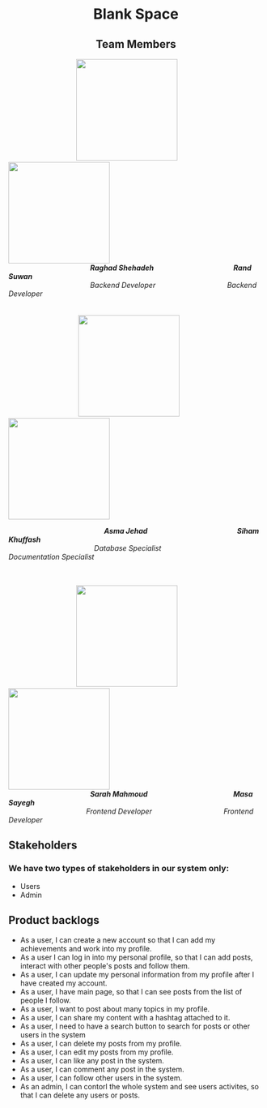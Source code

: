 <h1 align="center">Blank Space </h1> 
<h2 align="center"> Team Members </h2> 

&nbsp; &nbsp; &nbsp; &nbsp; &nbsp; &nbsp;&nbsp; &nbsp; &nbsp; &nbsp; &nbsp; &nbsp; &nbsp; &nbsp; &nbsp; &nbsp; &nbsp; &nbsp;<img src="https://user-images.githubusercontent.com/100478249/156830517-2591429e-a43b-4671-b6f3-9c02765db884.png" width="200" height="200">  &nbsp; &nbsp; &nbsp; &nbsp; &nbsp; &nbsp; &nbsp; &nbsp; &nbsp; <img src="https://user-images.githubusercontent.com/100478249/156831225-28b02cc5-423b-4701-9cb2-23ea54952f44.png" width="200" height="200"> 
<br>
&nbsp; &nbsp; &nbsp; &nbsp; &nbsp; &nbsp;&nbsp; &nbsp; &nbsp; &nbsp; &nbsp; &nbsp; &nbsp; &nbsp; &nbsp; &nbsp; &nbsp; &nbsp; &nbsp; &nbsp; &nbsp; ***Raghad Shehadeh*** &nbsp; &nbsp; &nbsp; &nbsp; &nbsp; &nbsp; &nbsp; &nbsp; &nbsp;&nbsp; &nbsp; &nbsp;&nbsp; &nbsp; &nbsp; &nbsp; &nbsp; &nbsp;&nbsp; &nbsp; &nbsp; ***Rand Suwan*** 
<br>
&nbsp; &nbsp; &nbsp; &nbsp; &nbsp; &nbsp;&nbsp; &nbsp; &nbsp; &nbsp; &nbsp; &nbsp; &nbsp; &nbsp; &nbsp; &nbsp; &nbsp; &nbsp; &nbsp; &nbsp; &nbsp; *Backend Developer*  &nbsp; &nbsp; &nbsp; &nbsp; &nbsp; &nbsp; &nbsp;&nbsp; &nbsp; &nbsp;&nbsp; &nbsp; &nbsp; &nbsp; &nbsp; &nbsp;&nbsp; &nbsp; &nbsp; *Backend Developer* 
<br><br><br>
&nbsp; &nbsp; &nbsp; &nbsp; &nbsp; &nbsp;&nbsp; &nbsp; &nbsp; &nbsp; &nbsp; &nbsp; &nbsp; &nbsp; &nbsp; &nbsp; &nbsp; &nbsp; <img src="https://user-images.githubusercontent.com/100478249/156831928-13422f99-1927-4e6f-9973-aa5c48224d51.png" width="200" height="200">
&nbsp; &nbsp; &nbsp; &nbsp; &nbsp; &nbsp;&nbsp; &nbsp; &nbsp; &nbsp; &nbsp;<img src="https://user-images.githubusercontent.com/100478249/167266834-2fd18bb6-7a5d-47de-8034-a601e519cd6f.png" width="200" height="200">
<br>

&nbsp; &nbsp; &nbsp; &nbsp; &nbsp; &nbsp;&nbsp; &nbsp; &nbsp; &nbsp; &nbsp; &nbsp; &nbsp; &nbsp; &nbsp; &nbsp; &nbsp; &nbsp; &nbsp; &nbsp; &nbsp; &nbsp; &nbsp; &nbsp;  &nbsp;***Asma Jehad***
&nbsp; &nbsp; &nbsp; &nbsp; &nbsp; &nbsp;&nbsp; &nbsp; &nbsp; &nbsp; &nbsp; &nbsp; &nbsp; &nbsp; &nbsp; &nbsp; &nbsp; &nbsp; &nbsp; &nbsp; &nbsp; &nbsp;   &nbsp;***Siham Khuffash***
<br>
&nbsp; &nbsp; &nbsp; &nbsp; &nbsp; &nbsp;&nbsp; &nbsp; &nbsp; &nbsp; &nbsp; &nbsp; &nbsp; &nbsp; &nbsp; &nbsp; &nbsp; &nbsp; &nbsp; &nbsp; &nbsp;  &nbsp;  *Database Specialist*
&nbsp; &nbsp; &nbsp; &nbsp; &nbsp; &nbsp;&nbsp; &nbsp; &nbsp; &nbsp; &nbsp; &nbsp; &nbsp; &nbsp; &nbsp; &nbsp; &nbsp;   *Documentation Specialist*
<br><br><br>

&nbsp; &nbsp; &nbsp; &nbsp; &nbsp; &nbsp;&nbsp; &nbsp; &nbsp; &nbsp; &nbsp; &nbsp; &nbsp; &nbsp; &nbsp; &nbsp; &nbsp; &nbsp;<img src="https://user-images.githubusercontent.com/100478249/156832833-66abb57f-9ce7-4975-b6e8-99f69a49734b.png" width="200" height="200"> &nbsp; &nbsp; &nbsp; &nbsp; &nbsp; &nbsp; &nbsp; &nbsp; &nbsp; <img src="https://user-images.githubusercontent.com/100478249/156833112-9cbbc954-cb11-49e0-a96e-e7932d9e470f.png" width="200" height="200">
<br>
&nbsp; &nbsp; &nbsp; &nbsp; &nbsp; &nbsp;&nbsp; &nbsp; &nbsp; &nbsp; &nbsp; &nbsp; &nbsp; &nbsp; &nbsp; &nbsp; &nbsp; &nbsp; &nbsp; &nbsp; &nbsp; ***Sarah Mahmoud*** &nbsp; &nbsp; &nbsp; &nbsp; &nbsp; &nbsp; &nbsp; &nbsp; &nbsp;&nbsp; &nbsp; &nbsp;&nbsp; &nbsp; &nbsp; &nbsp; &nbsp; &nbsp;&nbsp; &nbsp; &nbsp;&nbsp; &nbsp; ***Masa Sayegh*** 
<br>
&nbsp; &nbsp; &nbsp; &nbsp; &nbsp;&nbsp; &nbsp; &nbsp; &nbsp; &nbsp; &nbsp; &nbsp; &nbsp; &nbsp; &nbsp; &nbsp; &nbsp; &nbsp; &nbsp; &nbsp; *Frontend Developer*  &nbsp; &nbsp; &nbsp; &nbsp; &nbsp; &nbsp; &nbsp;&nbsp; &nbsp; &nbsp;&nbsp; &nbsp; &nbsp; &nbsp; &nbsp; &nbsp;&nbsp; &nbsp; &nbsp; *Frontend Developer*

<h2 align="left">  </h2> 
<h2 align="left"> Stakeholders </h2> 
<h3 align="left"> We have two types of stakeholders in our system only: </h3> 
<ul> 
  <li>Users</li>
  <li>Admin</li>
</ul>
<h2 align="left"> Product backlogs </h2> 
<ul>
  <li>As a user, I can create a new account so that I can add my achievements and work into my profile.</li>
  <li>As a user I can log in into my personal profile, so that I can add posts, interact with other people's posts and follow them.</li>
  <li>As a user, I can update my personal information from my profile after I have created my account.</li>
  <li>As a user, I have main page, so that I can see posts from the list of people I follow.</li>
  <li>As a user, I want to post about many topics in my profile. </li>
  <li>As a user, I can share my content with a hashtag attached to it. </li>
  <li>As a user, I need to have a search button to search for posts or other users in the system</li>
  <li>As a user, I can delete my posts from my profile.</li>
  <li>As a user, I can edit my posts from my profile.</li>
  <li>As a user, I can like any post in the system.</li>
  <li>As a user, I can comment any post in the system.</li>
  <li>As a user, I can follow other users in the system.</li>
  <li>As an admin, I can contorl the whole system and see users activites, so that I can delete any users or posts.</li>
  </ul>




